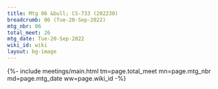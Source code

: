 ```yaml
---
title: Mtg 06 &bull; CS-733 (202230)
breadcrumb: 06 (Tue-20-Sep-2022)
mtg_nbr: 06
total_meet: 26
mtg_date: Tue-20-Sep-2022
wiki_id: wiki
layout: bg-image
---
```


{%- include meetings/main.html
    tm=page.total_meet
    mn=page.mtg_nbr
    md=page.mtg_date
    ww=page.wiki_id
-%}
